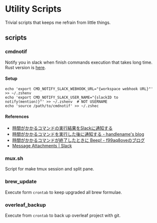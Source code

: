# Utility Scripts

Trivial scripts that keeps me refrain from little things.

## scripts

### cmdnotif

Notify you in slack when finish commands execution that takes long time.
Rust version is [here](https://github.com/ushmz/hicaq).

#### Setup

```shell
echo 'export CMD_NOTIFY_SLACK_WEBHOOK_URL="{workspace webhook URL}"' >> ~/.zshenv
echo 'export CMD_NOTIFY_SLACK_USER_NAME="{slackID to notify(mention)}"' >> ~/.zshenv  # NOT USERNAME
echo 'source /path/to/cmdnotif' >> ~/.zshec
```

#### References
- [時間がかかるコマンドの実行結果をSlackに通知する](https://qiita.com/izumin5210/items/c683cb6addc58cae59b6)
- [時間がかかるコマンドを実行した後に通知する - handlename's blog](http://handlename.hatenablog.jp/entry/2013/02/02/190720)
- [時間がかかるコマンドが終了したときに Beep! - f99aq8oveのブログ](http://f99aq.hateblo.jp/entry/20080101/1199196416)
- [Message Attachments | Slack](https://api.slack.com/docs/attachments)


### mux.sh

Script for make tmux session and split pane.


### brew\_update

Execute form `crontab` to keep upgraded all brew formulae.


### overleaf\_backup

Execute from `crontab` to back up overleaf project with git.
